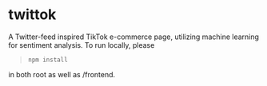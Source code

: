 # twittok

A Twitter-feed inspired TikTok e-commerce page, utilizing machine learning for sentiment analysis. To run locally, please

> `npm install`

in both root as well as /frontend.
